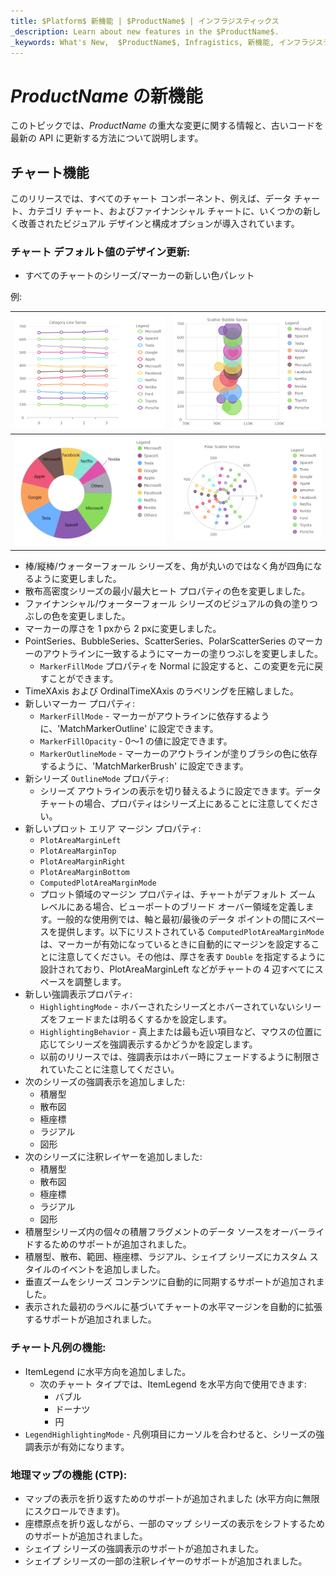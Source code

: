 ```yaml
---
title: $Platform$ 新機能 | $ProductName$ | インフラジスティックス
_description: Learn about new features in the $ProductName$.
_keywords: What's New,  $ProductName$, Infragistics, 新機能, インフラジスティックス
---
```

# $ProductName$ の新機能

このトピックでは、$ProductName$ の重大な変更に関する情報と、古いコードを最新の API に更新する方法について説明します。

## チャート機能

このリリースでは、すべてのチャート コンポーネント、例えば、データ チャート、カテゴリ チャート、およびファイナンシャル チャートに、いくつかの新しく改善されたビジュアル デザインと構成オプションが導入されています。

### チャート デフォルト値のデザイン更新:

* すべてのチャートのシリーズ/マーカーの新しい色パレット

例:

<img class="responsive-img" src="../images/chartDefaults1.png" /> | <img class="responsive-img" src="../images/chartDefaults2.png" />
------------- | -------------
<img class="responsive-img" src="../images/chartDefaults3.png" /> | <img class="responsive-img" src="../images/chartDefaults4.png" />

<div class="divider--half"></div>

* 棒/縦棒/ウォーターフォール シリーズを、角が丸いのではなく角が四角になるように変更しました。 
* 散布高密度シリーズの最小/最大ヒート プロパティの色を変更しました。
* ファイナンシャル/ウォーターフォール シリーズのビジュアルの負の塗りつぶしの色を変更しました。 
* マーカーの厚さを 1 pxから 2 pxに変更しました。
* PointSeries、BubbleSeries、ScatterSeries、PolarScatterSeries のマーカーのアウトラインに一致するようにマーカーの塗りつぶしを変更しました。
    - `MarkerFillMode` プロパティを Normal に設定すると、この変更を元に戻すことができます。
* TimeXAxis および OrdinalTimeXAxis のラベリングを圧縮しました。
* 新しいマーカー プロパティ:
    - `MarkerFillMode` - マーカーがアウトラインに依存するように、'MatchMarkerOutline' に設定できます。
    - `MarkerFillOpacity` - 0〜1 の値に設定できます。
    - `MarkerOutlineMode` - マーカーのアウトラインが塗りブラシの色に依存するように、'MatchMarkerBrush' に設定できます。
* 新シリーズ `OutlineMode` プロパティ:
    - シリーズ アウトラインの表示を切り替えるように設定できます。データ チャートの場合、プロパティはシリーズ上にあることに注意してください。
* 新しいプロット エリア マージン プロパティ:
    - `PlotAreaMarginLeft` 
    - `PlotAreaMarginTop`
    - `PlotAreaMarginRight`
    - `PlotAreaMarginBottom`
    - `ComputedPlotAreaMarginMode`
    - プロット領域のマージン プロパティは、チャートがデフォルト ズーム レベルにある場合、ビューポートのブリード オーバー領域を定義します。一般的な使用例では、軸と最初/最後のデータ ポイントの間にスペースを提供します。以下にリストされている `ComputedPlotAreaMarginMode` は、マーカーが有効になっているときに自動的にマージンを設定することに注意してください。その他は、厚さを表す `Double` を指定するように設計されており、PlotAreaMarginLeft などがチャートの 4 辺すべてにスペースを調整します。   
* 新しい強調表示プロパティ:
    - `HighlightingMode` - ホバーされたシリーズとホバーされていないシリーズをフェードまたは明るくするかを設定します。
    - `HighlightingBehavior` - 真上または最も近い項目など、マウスの位置に応じてシリーズを強調表示するかどうかを設定します。
    - 以前のリリースでは、強調表示はホバー時にフェードするように制限されていたことに注意してください。
* 次のシリーズの強調表示を追加しました:
    - 積層型
    - 散布図
    - 極座標
    - ラジアル 
    - 図形
* 次のシリーズに注釈レイヤーを追加しました:
    - 積層型
    - 散布図
    - 極座標
    - ラジアル
    - 図形
* 積層型シリーズ内の個々の積層フラグメントのデータ ソースをオーバーライドするためのサポートが追加されました。 
* 積層型、散布、範囲、極座標、ラジアル、シェイプ シリーズにカスタム スタイルのイベントを追加しました。
* 垂直ズームをシリーズ コンテンツに自動的に同期するサポートが追加されました。
* 表示された最初のラベルに基づいてチャートの水平マージンを自動的に拡張するサポートが追加されました。

### チャート凡例の機能:

* ItemLegend に水平方向を追加しました。
   - 次のチャート タイプでは、ItemLegend を水平方向で使用できます:
        - バブル
        - ドーナツ
        - 円 
* `LegendHighlightingMode` - 凡例項目にカーソルを合わせると、シリーズの強調表示が有効になります。

### 地理マップの機能 (CTP):

* マップの表示を折り返すためのサポートが追加されました (水平方向に無限にスクロールできます)。  
* 座標原点を折り返しながら、一部のマップ シリーズの表示をシフトするためのサポートが追加されました。  
* シェイプ シリーズの強調表示のサポートが追加されました。
* シェイプ シリーズの一部の注釈レイヤーのサポートが追加されました。